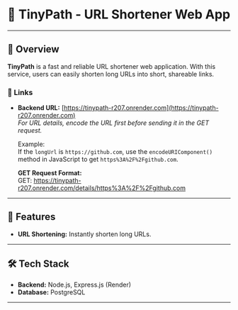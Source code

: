# 🔗 **TinyPath - URL Shortener Web App**

---

## 🚀 **Overview**

**TinyPath** is a fast and reliable URL shortener web application. With this service, users can easily shorten long URLs into short, shareable links.

### 🔗 Links
- **Backend URL:** [https://tinypath-r207.onrender.com](https://tinypath-r207.onrender.com)  
  *For URL details, encode the URL first before sending it in the GET request.*

  Example:  
  If the `longUrl` is `https://github.com`, use the `encodeURIComponent()` method in JavaScript to get `https%3A%2F%2Fgithub.com`.

  **GET Request Format:**  
  GET: https://tinypath-r207.onrender.com/details/https%3A%2F%2Fgithub.com
---

## 📜 **Features**

- **URL Shortening:** Instantly shorten long URLs.

---

## 🛠️ **Tech Stack**

- **Backend:** Node.js, Express.js (Render)
- **Database:** PostgreSQL

---

